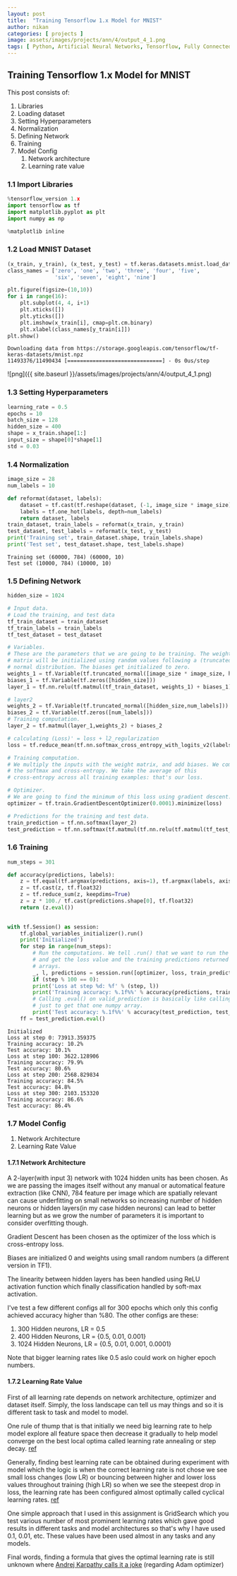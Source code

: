 ```yaml
---
layout: post
title:  "Training Tensorflow 1.x Model for MNIST"
author: nikan
categories: [ projects ]
image: assets/images/projects/ann/4/output_4_1.png
tags: [ Python, Artificial Neural Networks, Tensorflow, Fully Connected, MNIST ]
---
```


## Training Tensorflow 1.x Model for MNIST


This post consists of:

1. Libraries
2. Loading dataset
3. Setting Hyperparameters
4. Normalization
5. Defining Network
6. Training
7. Model Config
    1. Network architecture
    2. Learning rate value

### 1.1 Import Libraries


```python
%tensorflow_version 1.x
import tensorflow as tf
import matplotlib.pyplot as plt
import numpy as np

%matplotlib inline
```

### 1.2 Load MNIST Dataset


```python
(x_train, y_train), (x_test, y_test) = tf.keras.datasets.mnist.load_data()
class_names = ['zero', 'one', 'two', 'three', 'four', 'five',
               'six', 'seven', 'eight', 'nine']

plt.figure(figsize=(10,10))
for i in range(16):
    plt.subplot(4, 4, i+1)
    plt.xticks([])
    plt.yticks([])
    plt.imshow(x_train[i], cmap=plt.cm.binary)
    plt.xlabel(class_names[y_train[i]])
plt.show()
```

    Downloading data from https://storage.googleapis.com/tensorflow/tf-keras-datasets/mnist.npz
    11493376/11490434 [==============================] - 0s 0us/step
    


![png]({{ site.baseurl }}/assets/images/projects/ann/4/output_4_1.png)


### 1.3 Setting Hyperparameters


```python
learning_rate = 0.5
epochs = 10
batch_size = 128
hidden_size = 400
shape = x_train.shape[1:]
input_size = shape[0]*shape[1]
std = 0.03
```

### 1.4 Normalization


```python
image_size = 28
num_labels = 10

def reformat(dataset, labels):
    dataset = tf.cast(tf.reshape(dataset, (-1, image_size * image_size)), tf.float32)
    labels = tf.one_hot(labels, depth=num_labels)
    return dataset, labels
train_dataset, train_labels = reformat(x_train, y_train)
test_dataset, test_labels = reformat(x_test, y_test)
print('Training set', train_dataset.shape, train_labels.shape)
print('Test set', test_dataset.shape, test_labels.shape)
```

    Training set (60000, 784) (60000, 10)
    Test set (10000, 784) (10000, 10)
    

### 1.5 Defining Network 


```python
hidden_size = 1024

# Input data.
# Load the training, and test data
tf_train_dataset = train_dataset
tf_train_labels = train_labels
tf_test_dataset = test_dataset

# Variables.
# These are the parameters that we are going to be training. The weight
# matrix will be initialized using random values following a (truncated)
# normal distribution. The biases get initialized to zero.
weights_1 = tf.Variable(tf.truncated_normal([image_size * image_size, hidden_size]))
biases_1 = tf.Variable(tf.zeros([hidden_size]))
layer_1 = tf.nn.relu(tf.matmul(tf_train_dataset, weights_1) + biases_1)

# layer2  
weights_2 = tf.Variable(tf.truncated_normal([hidden_size,num_labels]))
biases_2 = tf.Variable(tf.zeros([num_labels]))
# Training computation.
layer_2 = tf.matmul(layer_1,weights_2) + biases_2

# calculating (Loss)' = loss + l2_regularization
loss = tf.reduce_mean(tf.nn.softmax_cross_entropy_with_logits_v2(labels=tf_train_labels, logits=layer_2))

# Training computation.
# We multiply the inputs with the weight matrix, and add biases. We compute
# the softmax and cross-entropy. We take the average of this
# cross-entropy across all training examples: that's our loss.

# Optimizer.
# We are going to find the minimum of this loss using gradient descent.
optimizer = tf.train.GradientDescentOptimizer(0.0001).minimize(loss)

# Predictions for the training and test data.
train_prediction = tf.nn.softmax(layer_2)
test_prediction = tf.nn.softmax(tf.matmul(tf.nn.relu(tf.matmul(tf_test_dataset, weights_1) + biases_1), weights_2)+ biases_2)
```

### 1.6 Training 


```python
num_steps = 301

def accuracy(predictions, labels):
    z = tf.equal(tf.argmax(predictions, axis=1), tf.argmax(labels, axis=1))
    z = tf.cast(z, tf.float32)
    z = tf.reduce_sum(z, keepdims=True)
    z = z * 100./ tf.cast(predictions.shape[0], tf.float32)
    return (z.eval())
  

with tf.Session() as session:
    tf.global_variables_initializer().run()
    print('Initialized')
    for step in range(num_steps):
        # Run the computations. We tell .run() that we want to run the optimizer,
        # and get the loss value and the training predictions returned as numpy
        # arrays.
        _, l, predictions = session.run([optimizer, loss, train_prediction])
        if (step % 100 == 0):
        print('Loss at step %d: %f' % (step, l))
        print('Training accuracy: %.1f%%' % accuracy(predictions, train_labels))
        # Calling .eval() on valid_prediction is basically like calling run(), but
        # just to get that one numpy array.
        print('Test accuracy: %.1f%%' % accuracy(test_prediction, test_labels))
    ff = test_prediction.eval()
```

    Initialized
    Loss at step 0: 73913.359375
    Training accuracy: 10.2%
    Test accuracy: 10.1%
    Loss at step 100: 3622.128906
    Training accuracy: 79.9%
    Test accuracy: 80.6%
    Loss at step 200: 2568.829834
    Training accuracy: 84.5%
    Test accuracy: 84.8%
    Loss at step 300: 2103.153320
    Training accuracy: 86.6%
    Test accuracy: 86.4%
    

### 1.7 Model Config
1. Network Architecture
2. Learning Rate Value

#### 1.7.1 Network Architecture

A 2-layer(with input 3) network with 1024 hidden units has been chosen. As we are passing the images itself without any manual or automatical feature extraction (like CNN), 784 feature per image which are spatially relevant can cause underfitting on small networks so increasing number of hidden neurons or hidden layers(in my case hidden neurons) can lead to better learning but as we grow the number of parameters it is important to consider overfitting though.

Gradient Descent has been chosen as the optimizer of the loss which is cross-entropy loss.

Biases are initialized 0 and weights using small random numbers (a different version in TF1).

The linearity between hidden layers has been handled using ReLU activation function which finally classification handled by soft-max activation.

I've test a few different configs all for 300 epochs which only this config achieved accuracy higher than %80.
The other configs are these:

1. 300 Hidden neurons, LR = 0.5
2. 400 Hidden Neurons, LR = {0.5, 0.01, 0.001}
3. 1024 Hidden Neurons, LR = {0.5, 0.01, 0.001, 0.0001}

Note that bigger learning rates like 0.5 aslo could work on higher epoch numbers. 

#### 1.7.2 Learning Rate Value
First of all learning rate depends on network architecture, optimizer and dataset itself. Simply, the loss landscape can tell us may things and so it is different task to task and model to model.

One rule of thump that is that initially we need big learning rate to help model explore all feature space then decrease it gradually to help model converge on the best local optima called learning rate annealing or step decay. [ref](http://cs231n.github.io/neural-networks-3/#annealing-the-learning-rate)

Generally, finding best learning rate can be obtained during experiment with model which the logic is when the correct learning rate is not chose we see small loss changes (low LR) or bouncing between higher and lower loss values throughout training (high LR) so when we see the steepest drop in loss, the learning rate has been configured almost optimally called cyclical learning rates. [ref](https://arxiv.org/abs/1506.01186)

One simple approach that I used in this assignment is GridSearch which you test various number of most prominent learning rates which gave good results in different tasks and model architectures so that's why I have used 0.1, 0.01, etc. These values have been used almost in any tasks and any models.

Final words, finding a formula that gives the optimal learning rate is still unknown where [Andrej Karpathy calls it a joke](https://twitter.com/karpathy/status/801621764144971776) (regarding Adam optimizer)
